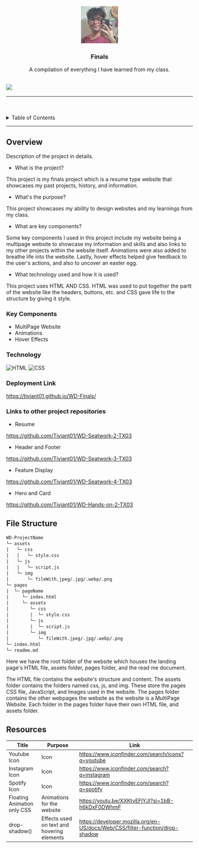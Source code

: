 <a name="readme-top"/>

<br/>

<br />
<div align="center">
  <a href="https://github.com/Tiviant01/">
  <!-- TODO: If you want to add logo or banner you can add it here -->
    <img src="./assets/img/self.jpg" alt="self" width="100" height="100">
  </a>
<!-- TODO: Change Title to the name of the title of your Project -->
  <h3 align="center">Finals</h3>
</div>
<!-- TODO: Make a short description -->
<div align="center">
  A compilation of everything I have learned from my class.
</div>

<br />

<!-- TODO: Change the zyx-0314 into your github username  -->
<!-- TODO: Change the WD-Template-Project into the same name of your folder -->
![](https://visit-counter.vercel.app/counter.png?page=Tiviant01/WD-Finals)

---

<br />
<br />

<!-- TODO: If you want to add more layers for your readme -->
<details>
  <summary>Table of Contents</summary>
  <ol>
    <li>
      <a href="#overview">Overview</a>
      <ol>
        <li>
          <a href="#key-components">Key Components</a>
        </li>
        <li>
          <a href="#technology">Technology</a>
        </li>
        <li>
          <a href="#deployment-link">Deployment Link</a>
        </li>
        <li>
          <a href="#links-to-other-project-repositories">Links to other project repositories</a>
        </li>
      </ol>
    </li>
    <li>
      <a href="#file-structure">File Structure</a>
    </li>
    <li>
      <a href="#resources">Resources</a>
    </li>
  </ol>
</details>

---

## Overview

<!-- TODO: To be changed -->
<!-- The following are just sample -->
Description of the project in details.

- What is the project?

This project is my finals project which is a resume type website that showcases my past projects, history, and information.

- What's the purpose?

This project showcases my ability to design websites and my learnings from my class.

- What are key components?

Some key components I used in this project include my website being a multipage website to showcase my information and skills and also links to my other projects within the website itself. Animations were also added to breathe life into the website. Lastly, hover effects helped  give feedback to the user's actions, and also to uncover an easter egg.

- What technology used and how it is used?

This project uses HTML AND CSS. HTML was used to put together the partt of the website like the headers, buttons, etc. and CSS gave life to the structure by giving it style.

### Key Components
<!-- TODO: List of Key Components -->
<!-- The following are just sample -->
- MultiPage Website
- Animations
- Hover Effects


### Technology
<!-- TODO: List of Technology Used -->
![HTML](https://img.shields.io/badge/HTML-E34F26?style=for-the-badge&logo=html5&logoColor=white)
![CSS](https://img.shields.io/badge/CSS-1572B6?style=for-the-badge&logo=css3&logoColor=white)

### Deployment Link
https://tiviant01.github.io/WD-Finals/

### Links to other project repositories
- Resume

https://github.com/Tiviant01/WD-Seatwork-2-TX03

- Header and Footer

https://github.com/Tiviant01/WD-Seatwork-3-TX03

- Feature Display

https://github.com/Tiviant01/WD-Seatwork-4-TX03

- Hero and Card

https://github.com/Tiviant01/WD-Hands-on-2-TX03

## File Structure

```
WD-ProjectName
└─ assets
|   └─ css
|   |   └─ style.css
|   └─ js
|   |   └─ script.js
|   └─ img
|       └─ fileWith.jpeg/.jpg/.webp/.png
└─ pages
|  └─ pageName
|     └─ index.html
|     └─ assets
|        └─ css
|        |  └─ style.css
|        └─ js
|        |  └─ script.js
|        └─ img
|           └─ fileWith.jpeg/.jpg/.webp/.png
└─ index.html
└─ readme.md
```
Here we have the root folder of the website which houses the landing page's HTML file, assets folder, pages folder, and the read me document.

The HTML file contains the website's structure and content. 
The assets folder contains the folders named css, js, and img. These store the pages CSS file, JavaScript, and Images used in the website.
The pages folder contains the other webpages the website as the website is a MultiPage Website. Each folder in the pages folder have their own HTML file, and assets folder.

## Resources

<!-- TODO: Add References -->
| Title | Purpose | Link |
|-|-|-|
|Youtube Icon| Icon | https://www.iconfinder.com/search/icons?q=youtube |
|Instagram Icon| Icon | https://www.iconfinder.com/search?q=instagram |
|Spotify Icon| Icon | https://www.iconfinder.com/search?q=spotify |
|Floating Animation only CSS | Animations for the website| https://youtu.be/XXKtvEFlYJI?si=1bB-h6kDxF0DWhmF |
|drop-shadow() | Effects used on text and hovering elements | https://developer.mozilla.org/en-US/docs/Web/CSS/filter-function/drop-shadow |

